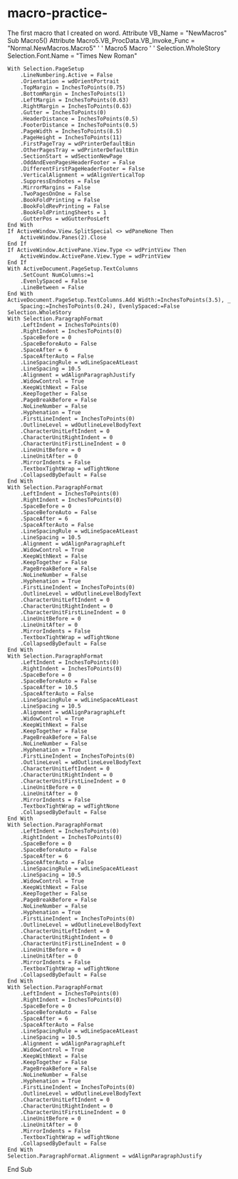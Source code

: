 # macro-practice-
The first macro that I created on word.
Attribute VB_Name = "NewMacros"
Sub Macro5()
Attribute Macro5.VB_ProcData.VB_Invoke_Func = "Normal.NewMacros.Macro5"
'
' Macro5 Macro
'
'
    Selection.WholeStory
    Selection.Font.Name = "Times New Roman"
        
    With Selection.PageSetup
        .LineNumbering.Active = False
        .Orientation = wdOrientPortrait
        .TopMargin = InchesToPoints(0.75)
        .BottomMargin = InchesToPoints(1)
        .LeftMargin = InchesToPoints(0.63)
        .RightMargin = InchesToPoints(0.63)
        .Gutter = InchesToPoints(0)
        .HeaderDistance = InchesToPoints(0.5)
        .FooterDistance = InchesToPoints(0.5)
        .PageWidth = InchesToPoints(8.5)
        .PageHeight = InchesToPoints(11)
        .FirstPageTray = wdPrinterDefaultBin
        .OtherPagesTray = wdPrinterDefaultBin
        .SectionStart = wdSectionNewPage
        .OddAndEvenPagesHeaderFooter = False
        .DifferentFirstPageHeaderFooter = False
        .VerticalAlignment = wdAlignVerticalTop
        .SuppressEndnotes = False
        .MirrorMargins = False
        .TwoPagesOnOne = False
        .BookFoldPrinting = False
        .BookFoldRevPrinting = False
        .BookFoldPrintingSheets = 1
        .GutterPos = wdGutterPosLeft
    End With
    If ActiveWindow.View.SplitSpecial <> wdPaneNone Then
        ActiveWindow.Panes(2).Close
    End If
    If ActiveWindow.ActivePane.View.Type <> wdPrintView Then
        ActiveWindow.ActivePane.View.Type = wdPrintView
    End If
    With ActiveDocument.PageSetup.TextColumns
        .SetCount NumColumns:=1
        .EvenlySpaced = False
        .LineBetween = False
    End With
    ActiveDocument.PageSetup.TextColumns.Add Width:=InchesToPoints(3.5), _
        Spacing:=InchesToPoints(0.24), EvenlySpaced:=False
    Selection.WholeStory
    With Selection.ParagraphFormat
        .LeftIndent = InchesToPoints(0)
        .RightIndent = InchesToPoints(0)
        .SpaceBefore = 0
        .SpaceBeforeAuto = False
        .SpaceAfter = 6
        .SpaceAfterAuto = False
        .LineSpacingRule = wdLineSpaceAtLeast
        .LineSpacing = 10.5
        .Alignment = wdAlignParagraphJustify
        .WidowControl = True
        .KeepWithNext = False
        .KeepTogether = False
        .PageBreakBefore = False
        .NoLineNumber = False
        .Hyphenation = True
        .FirstLineIndent = InchesToPoints(0)
        .OutlineLevel = wdOutlineLevelBodyText
        .CharacterUnitLeftIndent = 0
        .CharacterUnitRightIndent = 0
        .CharacterUnitFirstLineIndent = 0
        .LineUnitBefore = 0
        .LineUnitAfter = 0
        .MirrorIndents = False
        .TextboxTightWrap = wdTightNone
        .CollapsedByDefault = False
    End With
    With Selection.ParagraphFormat
        .LeftIndent = InchesToPoints(0)
        .RightIndent = InchesToPoints(0)
        .SpaceBefore = 0
        .SpaceBeforeAuto = False
        .SpaceAfter = 6
        .SpaceAfterAuto = False
        .LineSpacingRule = wdLineSpaceAtLeast
        .LineSpacing = 10.5
        .Alignment = wdAlignParagraphLeft
        .WidowControl = True
        .KeepWithNext = False
        .KeepTogether = False
        .PageBreakBefore = False
        .NoLineNumber = False
        .Hyphenation = True
        .FirstLineIndent = InchesToPoints(0)
        .OutlineLevel = wdOutlineLevelBodyText
        .CharacterUnitLeftIndent = 0
        .CharacterUnitRightIndent = 0
        .CharacterUnitFirstLineIndent = 0
        .LineUnitBefore = 0
        .LineUnitAfter = 0
        .MirrorIndents = False
        .TextboxTightWrap = wdTightNone
        .CollapsedByDefault = False
    End With
    With Selection.ParagraphFormat
        .LeftIndent = InchesToPoints(0)
        .RightIndent = InchesToPoints(0)
        .SpaceBefore = 0
        .SpaceBeforeAuto = False
        .SpaceAfter = 10.5
        .SpaceAfterAuto = False
        .LineSpacingRule = wdLineSpaceAtLeast
        .LineSpacing = 10.5
        .Alignment = wdAlignParagraphLeft
        .WidowControl = True
        .KeepWithNext = False
        .KeepTogether = False
        .PageBreakBefore = False
        .NoLineNumber = False
        .Hyphenation = True
        .FirstLineIndent = InchesToPoints(0)
        .OutlineLevel = wdOutlineLevelBodyText
        .CharacterUnitLeftIndent = 0
        .CharacterUnitRightIndent = 0
        .CharacterUnitFirstLineIndent = 0
        .LineUnitBefore = 0
        .LineUnitAfter = 0
        .MirrorIndents = False
        .TextboxTightWrap = wdTightNone
        .CollapsedByDefault = False
    End With
    With Selection.ParagraphFormat
        .LeftIndent = InchesToPoints(0)
        .RightIndent = InchesToPoints(0)
        .SpaceBefore = 0
        .SpaceBeforeAuto = False
        .SpaceAfter = 6
        .SpaceAfterAuto = False
        .LineSpacingRule = wdLineSpaceAtLeast
        .LineSpacing = 10.5
        .WidowControl = True
        .KeepWithNext = False
        .KeepTogether = False
        .PageBreakBefore = False
        .NoLineNumber = False
        .Hyphenation = True
        .FirstLineIndent = InchesToPoints(0)
        .OutlineLevel = wdOutlineLevelBodyText
        .CharacterUnitLeftIndent = 0
        .CharacterUnitRightIndent = 0
        .CharacterUnitFirstLineIndent = 0
        .LineUnitBefore = 0
        .LineUnitAfter = 0
        .MirrorIndents = False
        .TextboxTightWrap = wdTightNone
        .CollapsedByDefault = False
    End With
    With Selection.ParagraphFormat
        .LeftIndent = InchesToPoints(0)
        .RightIndent = InchesToPoints(0)
        .SpaceBefore = 0
        .SpaceBeforeAuto = False
        .SpaceAfter = 6
        .SpaceAfterAuto = False
        .LineSpacingRule = wdLineSpaceAtLeast
        .LineSpacing = 10.5
        .Alignment = wdAlignParagraphLeft
        .WidowControl = True
        .KeepWithNext = False
        .KeepTogether = False
        .PageBreakBefore = False
        .NoLineNumber = False
        .Hyphenation = True
        .FirstLineIndent = InchesToPoints(0)
        .OutlineLevel = wdOutlineLevelBodyText
        .CharacterUnitLeftIndent = 0
        .CharacterUnitRightIndent = 0
        .CharacterUnitFirstLineIndent = 0
        .LineUnitBefore = 0
        .LineUnitAfter = 0
        .MirrorIndents = False
        .TextboxTightWrap = wdTightNone
        .CollapsedByDefault = False
    End With
    Selection.ParagraphFormat.Alignment = wdAlignParagraphJustify
End Sub
